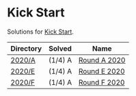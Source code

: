 <!-- SPDX-License-Identifier: X11 -->
# Kick Start

Solutions for [Kick Start](https://codingcompetitions.withgoogle.com/kickstart).

| Directory          | Solved  | Name
| ---                | ---     | ---
| [2020/A](./2020/A) | (1/4) A | [Round A 2020](https://codingcompetitions.withgoogle.com/kickstart/round/000000000019ffc7)
| [2020/E](./2020/E) | (1/4) A | [Round E 2020](https://codingcompetitions.withgoogle.com/kickstart/round/000000000019ff47)
| [2020/F](./2020/F) | (1/4) A | [Round F 2020](https://codingcompetitions.withgoogle.com/kickstart/round/000000000019ff48)
